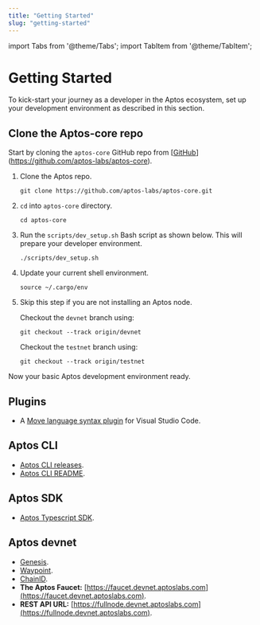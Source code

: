 ```yaml
---
title: "Getting Started"
slug: "getting-started"
---
```


import Tabs from '@theme/Tabs';
import TabItem from '@theme/TabItem';

# Getting Started

To kick-start your journey as a developer in the Aptos ecosystem, set up your development environment as described in this section.

## Clone the Aptos-core repo

Start by cloning the `aptos-core` GitHub repo from [[GitHub](https://github.com/aptos-labs/aptos-core)](https://github.com/aptos-labs/aptos-core).

1. Clone the Aptos repo.

      ```
      git clone https://github.com/aptos-labs/aptos-core.git
      ```

2. `cd` into `aptos-core` directory.

    ```
    cd aptos-core
    ```

3. Run the `scripts/dev_setup.sh` Bash script as shown below. This will prepare your developer environment.

    ```
    ./scripts/dev_setup.sh
    ```

4. Update your current shell environment.

    ```
    source ~/.cargo/env
    ```
5. Skip this step if you are not installing an Aptos node.

    <Tabs>
    <TabItem value="devnet" label="Devnet" default>

    Checkout the `devnet` branch using:

    ```
    git checkout --track origin/devnet
    ```
    </TabItem>
    <TabItem value="testnet" label="Testnet" default>

    Checkout the `testnet` branch using:

    ```
    git checkout --track origin/testnet
    ```
    </TabItem>
    </Tabs>


Now your basic Aptos development environment ready.

## Plugins

- A [Move language syntax plugin](https://marketplace.visualstudio.com/items?itemName=damirka.move-syntax) for Visual Studio Code.

## Aptos CLI

- [Aptos CLI releases](https://github.com/aptos-labs/aptos-core/releases).
- [Aptos CLI README](https://github.com/aptos-labs/aptos-core/blob/main/crates/aptos/README.md).

## Aptos SDK

- [Aptos Typescript SDK](https://www.npmjs.com/package/aptos).

## Aptos devnet

- [Genesis](https://devnet.aptoslabs.com/genesis.blob).
- [Waypoint](https://devnet.aptoslabs.com/waypoint.txt).
- [ChainID](https://devnet.aptoslabs.com/chainid.txt).
- **The Aptos Faucet:** [https://faucet.devnet.aptoslabs.com](https://faucet.devnet.aptoslabs.com).
- **REST API URL:** [https://fullnode.devnet.aptoslabs.com](https://fullnode.devnet.aptoslabs.com).

